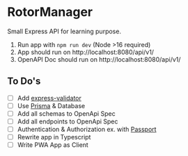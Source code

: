 # RotorManager

Small Express API for learning purpose.

1. Run app with `npm run dev` (Node >16 required)
2. App should run on http://localhost:8080/api/v1/
3. OpenAPI Doc should run on http://localhost:8080/api/v1/

## To Do's
- [ ] Add [express-validator](https://express-validator.github.io/docs/guides/getting-started)
- [ ] Use [Prisma](https://www.prisma.io/) & Database 
- [ ] Add all schemas to OpenApi Spec
- [ ] Add all endpoints to OpenApi Spec
- [ ] Authentication & Authorization ex. with [Passport](https://www.passportjs.org/docs/)
- [ ] Rewrite app in Typescript
- [ ] Write PWA App as Client